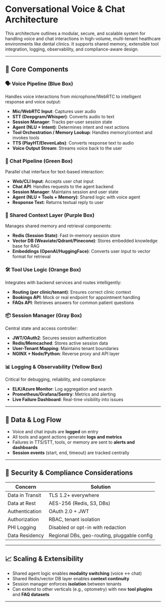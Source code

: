 # Conversational Voice & Chat Architecture

This architecture outlines a modular, secure, and scalable system for handling voice and chat interactions in high-volume, multi-tenant healthcare environments like dental clinics. It supports shared memory, extensible tool integration, logging, observability, and compliance-aware design.

---

## 🧠 Core Components

### 🗣️ Voice Pipeline (Blue Box)
Handles voice interactions from microphone/WebRTC to intelligent response and voice output:

- **Mic/WebRTC Input**: Captures user audio
- **STT (Deepgram/Whisper)**: Converts audio to text
- **Session Manager**: Tracks per-user session state
- **Agent (NLU + Intent)**: Determines intent and next actions
- **Tool Orchestration / Memory Lookup**: Handles memory/context and invokes tools
- **TTS (PlayHT/ElevenLabs)**: Converts response text to audio
- **Voice Output Stream**: Streams voice back to the user

### 💬 Chat Pipeline (Green Box)
Parallel chat interface for text-based interaction:

- **Web/CLI Input**: Accepts user chat input
- **Chat API**: Handles requests to the agent backend
- **Session Manager**: Maintains session and user state
- **Agent (NLU + Tools + Memory)**: Shared logic with voice agent
- **Response Text**: Returns textual reply to user

### 🧩 Shared Context Layer (Purple Box)
Manages shared memory and retrieval components:

- **Redis (Session State)**: Fast in-memory session store
- **Vector DB (Weaviate/Qdrant/Pinecone)**: Stores embedded knowledge base for RAG
- **Embeddings (OpenAI/HuggingFace)**: Converts user input to vector format for retrieval

### 🛠️ Tool Use Logic (Orange Box)
Integrates with backend services and routes intelligently:

- **Routing (per clinic/tenant)**: Ensures correct clinic context
- **Bookings API**: Mock or real endpoint for appointment handling
- **FAQs API**: Retrieves answers for common patient questions

### 📦 Session Manager (Gray Box)
Central state and access controller:

- **JWT/OAuth2**: Secures session authentication
- **Redis/Memcached**: Stores active session data
- **User-Tenant Mapping**: Maintains tenant boundaries
- **NGINX + Node/Python**: Reverse proxy and API layer

### 📊 Logging & Observability (Yellow Box)
Critical for debugging, reliability, and compliance:

- **ELK/Azure Monitor**: Log aggregation and search
- **Prometheus/Grafana/Sentry**: Metrics and alerting
- **Live Failure Dashboard**: Real-time visibility into issues

---

## 🔁 Data & Log Flow

- Voice and chat inputs are **logged** on entry
- All tools and agent actions generate **logs and metrics**
- Failures in TTS/STT, tools, or memory are sent to **alerts and dashboards**
- **Session events** (start, end, timeout) are tracked centrally

---

## 🔐 Security & Compliance Considerations

| Concern                   | Solution                                    |
|--------------------------|---------------------------------------------|
| Data in Transit          | TLS 1.2+ everywhere                         |
| Data at Rest             | AES-256 (Redis, S3, DBs)                    |
| Authentication           | OAuth 2.0 + JWT                            |
| Authorization            | RBAC, tenant isolation                      |
| PHI Logging              | Disabled or opt-in with redaction           |
| Data Residency           | Regional DBs, geo-routing, pluggable config |

---

## 📈 Scaling & Extensibility

- Shared agent logic enables **modality switching** (voice <-> chat)
- Shared Redis/vector DB layer enables **context continuity**
- Session manager enforces **isolation** between tenants
- Can extend to other verticals (e.g., optometry) with new **tool plugins** and **FAQ datasets**

---
